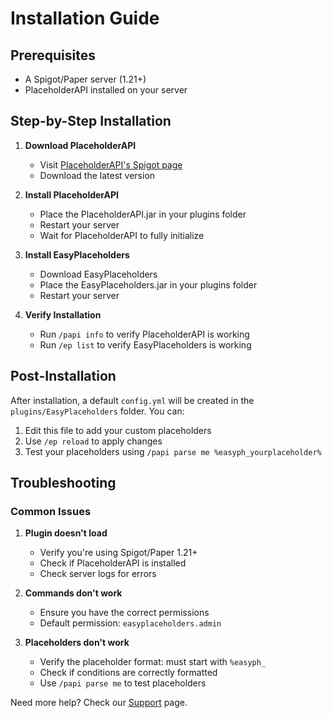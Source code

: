 # Installation Guide

## Prerequisites

- A Spigot/Paper server (1.21+)
- PlaceholderAPI installed on your server

## Step-by-Step Installation

1. **Download PlaceholderAPI**
   - Visit [PlaceholderAPI's Spigot page](https://www.spigotmc.org/resources/placeholderapi.6245/)
   - Download the latest version

2. **Install PlaceholderAPI**
   - Place the PlaceholderAPI.jar in your plugins folder
   - Restart your server
   - Wait for PlaceholderAPI to fully initialize

3. **Install EasyPlaceholders**
   - Download EasyPlaceholders
   - Place the EasyPlaceholders.jar in your plugins folder
   - Restart your server

4. **Verify Installation**
   - Run `/papi info` to verify PlaceholderAPI is working
   - Run `/ep list` to verify EasyPlaceholders is working

## Post-Installation

After installation, a default `config.yml` will be created in the `plugins/EasyPlaceholders` folder. You can:

1. Edit this file to add your custom placeholders
2. Use `/ep reload` to apply changes
3. Test your placeholders using `/papi parse me %easyph_yourplaceholder%`

## Troubleshooting

### Common Issues

1. **Plugin doesn't load**
   - Verify you're using Spigot/Paper 1.21+
   - Check if PlaceholderAPI is installed
   - Check server logs for errors

2. **Commands don't work**
   - Ensure you have the correct permissions
   - Default permission: `easyplaceholders.admin`

3. **Placeholders don't work**
   - Verify the placeholder format: must start with `%easyph_`
   - Check if conditions are correctly formatted
   - Use `/papi parse me` to test placeholders

Need more help? Check our [Support](support.md) page.

